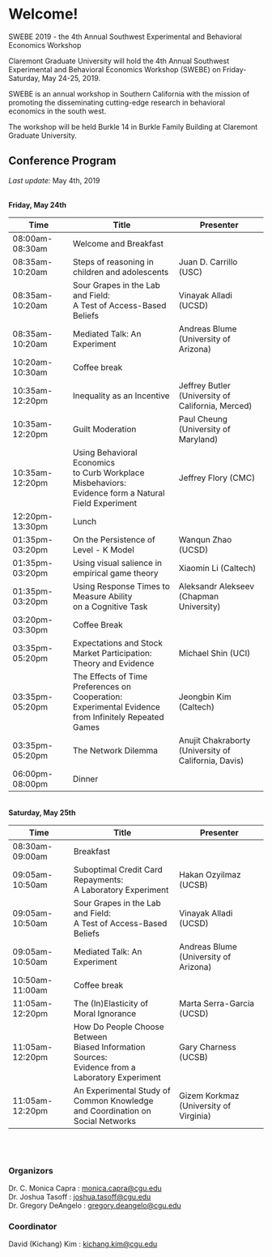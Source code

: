 # Welcome!

SWEBE 2019 - the 4th Annual Southwest Experimental and Behavioral Economics Workshop

Claremont Graduate University will hold the 4th Annual Southwest Experimental and Behavioral Economics Workshop (SWEBE) on Friday-Saturday, May 24-25, 2019.

SWEBE is an annual workshop in Southern California with the mission of promoting the disseminating cutting-edge research in behavioral economics in the south west. 

The workshop will be held Burkle 14 in Burkle Family Building at Claremont Graduate University.

## Conference Program

*Last update:* May 4th, 2019

<br>**Friday, May 24th** 

Time | Title | Presenter
-----|------|------
08:00am-08:30am | Welcome and Breakfast
08:35am-10:20am | Steps of reasoning in children and adolescents | Juan D. Carrillo (USC)
08:35am-10:20am | Sour Grapes in the Lab and Field: <br>A Test of Access-Based Beliefs | Vinayak Alladi (UCSD)
08:35am-10:20am | Mediated Talk: An Experiment | Andreas Blume (University of Arizona) 
10:20am-10:30am | Coffee break 
10:35am-12:20pm | Inequality as an Incentive | Jeffrey Butler <br> (University of California, Merced)
10:35am-12:20pm | Guilt Moderation | Paul Cheung <br>(University of Maryland)
10:35am-12:20pm | Using Behavioral Economics <br>to Curb Workplace Misbehaviors: <br>Evidence form a Natural Field Experiment | Jeffrey Flory (CMC)
12:20pm-13:30pm | Lunch
01:35pm-03:20pm | On the Persistence of Level - K Model | Wanqun Zhao (UCSD)
01:35pm-03:20pm | Using visual salience in empirical game theory | Xiaomin Li (Caltech)
01:35pm-03:20pm | Using Response Times to Measure Ability <br>on a Cognitive Task | Aleksandr Alekseev <br>(Chapman University)
03:20pm-03:30pm | Coffee Break 
03:35pm-05:20pm | Expectations and Stock Market Participation: <br>Theory and Evidence | Michael Shin (UCI)
03:35pm-05:20pm | The Effects of Time Preferences on Cooperation:<br>Experimental Evidence from Infinitely Repeated <br>Games | Jeongbin Kim (Caltech)
03:35pm-05:20pm | The Network Dilemma | Anujit Chakraborty <br>(University of California, Davis)
06:00pm-08:00pm | Dinner


<br>**Saturday, May 25th** 

Time | Title | Presenter
-----|------|------
08:30am-09:00am | Breakfast
09:05am-10:50am | Suboptimal Credit Card Repayments: <br>A Laboratory Experiment | Hakan Ozyilmaz (UCSB)
09:05am-10:50am | Sour Grapes in the Lab and Field: <br>A Test of Access-Based Beliefs | Vinayak Alladi (UCSD)
09:05am-10:50am | Mediated Talk: An Experiment | Andreas Blume (University of Arizona) 
10:50am-11:00am | Coffee break 
11:05am-12:20pm | The (In)Elasticity of Moral Ignorance | Marta Serra-Garcia (UCSD)
11:05am-12:20pm | How Do People Choose Between <br>Biased Information Sources: <br>Evidence from a Laboratory Experiment | Gary Charness (UCSB)
11:05am-12:20pm | An Experimental Study of Common Knowledge <br>and Coordination on Social Networks| Gizem Korkmaz <br>(University of Virginia)
<br>
<br>

### Organizors

Dr. C. Monica Capra : monica.capra@cgu.edu
<br>Dr. Joshua Tasoff : joshua.tasoff@cgu.edu
<br>Dr. Gregory DeAngelo : gregory.deangelo@cgu.edu
<br>

### Coordinator
David (Kichang) Kim : kichang.kim@cgu.edu
